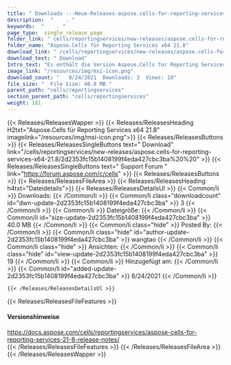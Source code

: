 ```yaml
---
title: " Downloads ---Neue-Releases-aspose.cells-for-reporting-services-x64-21.8 . "
description:  "    . " 
keywords:  "    . " 
page_type:  single_release_page
folder_link: " cells/reportingservices/new-releases/aspose.cells-for-reporting-services-x64-21.8/"
folder_name: "Aspose.Cells für Reporting Services x64 21.8"
download_link: " /cells/reportingservices/new-releases/aspose.cells-for-reporting-services-x64-21.8/2d2353fc15b1408199f4eda427cbc3ba"
download_text: " Download"
Intro_text: "Es enthält die Version Aspose.Cells for Reporting Services x64 21.8."
image_link: "/resources/img/msi-icon.png"
download_count: "   8/24/2021  Downloads: 3  Views: 18"
file_size: "  File Size: 40.0 MB "
parent_path: "cells/reportingservices"
section_parent_path: "cells/reportingservices"
weight: 181
---
```


{{< Releases/ReleasesWapper >}}
  {{< Releases/ReleasesHeading H2txt="Aspose.Cells für Reporting Services x64 21.8" imagelink="/resources/img/msi-icon.png">}}
  {{< Releases/ReleasesButtons >}}
    {{< Releases/ReleasesSingleButtons text=" Download" link="/cells/reportingservices/new-releases/aspose.cells-for-reporting-services-x64-21.8/2d2353fc15b1408199f4eda427cbc3ba%20%20" >}}
    {{< Releases/ReleasesSingleButtons text=" Support Forum " link="https://forum.aspose.com/c/cells" >}}
  {{< Releases/ReleasesButtons >}}
  {{< Releases/ReleasesFileArea >}}
    {{< Releases/ReleasesHeading h4txt="Dateidetails">}}
    {{< Releases/ReleasesDetailsUl >}}
            {{< Common/li >}} Downloads: {{< /Common/li >}}
      {{< Common/li class="downloadcount" id="dwn-update-2d2353fc15b1408199f4eda427cbc3ba" >}} 3 {{< /Common/li >}}
      {{< Common/li >}} Dateigröße: {{< /Common/li >}}
      {{< Common/li id="size-update-2d2353fc15b1408199f4eda427cbc3ba" >}} 40.0 MB {{< /Common/li >}} 
      {{< Common/li  class="hide" >}} Posted By: {{< /Common/li >}} 
      {{< Common/li class="hide" id="author-update-2d2353fc15b1408199f4eda427cbc3ba" >}} wangtao {{< /Common/li >}}
      {{< Common/li class="hide" >}} Ansichten: {{< /Common/li >}}
      {{< Common/li class="hide" id="view-update-2d2353fc15b1408199f4eda427cbc3ba" >}} 19 {{< /Common/li >}}
      {{< Common/li >}} Hinzugefügt am: {{< /Common/li >}}
      {{< Common/li id="added-update-2d2353fc15b1408199f4eda427cbc3ba" >}} 8/24/2021 {{< /Common/li >}} 

    {{< /Releases/ReleasesDetailsUl >}}

  {{< Releases/ReleasesFileFeatures >}}
      <h4>Versionshinweise</h4><div> <a href="https://docs.aspose.com/cells/reportingservices/aspose-cells-for-reporting-services-21-8-release-notes/">https://docs.aspose.com/cells/reportingservices/aspose-cells-for-reporting-services-21-8-release-notes/</a></div>
  {{< /Releases/ReleasesFileFeatures >}}
 {{< /Releases/ReleasesFileArea >}}
{{< /Releases/ReleasesWapper >}}



